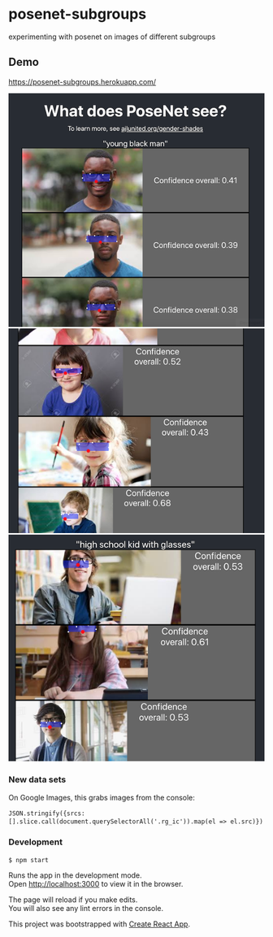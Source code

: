 # posenet-subgroups
experimenting with posenet on images of different subgroups


## Demo
https://posenet-subgroups.herokuapp.com/

![one](docs/1.png)
![two](docs/2.png)
![three](docs/3.png)


### New data sets
On Google Images, this grabs images from the console:
```
JSON.stringify({srcs: [].slice.call(document.querySelectorAll('.rg_ic')).map(el => el.src)})
```

### Development
`$ npm start`

Runs the app in the development mode.<br>
Open [http://localhost:3000](http://localhost:3000) to view it in the browser.

The page will reload if you make edits.<br>
You will also see any lint errors in the console.

This project was bootstrapped with [Create React App](https://github.com/facebook/create-react-app).